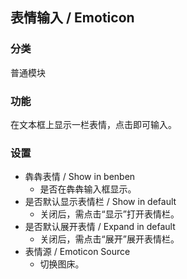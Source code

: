 ## 表情输入 / Emoticon

### 分类

普通模块

### 功能

在文本框上显示一栏表情，点击即可输入。

### 设置

- 犇犇表情 / Show in benben
  - 是否在犇犇输入框显示。
- 是否默认显示表情栏 / Show in default
  - 关闭后，需点击“显示”打开表情栏。
- 是否默认展开表情 / Expand in default
  - 关闭后，需点击“展开”展开表情栏。
- 表情源 / Emoticon Source
  - 切换图床。
